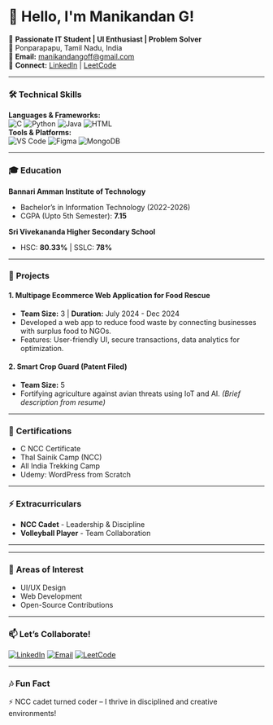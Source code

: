 # 👋 Hello, I'm Manikandan G!  
🎯 **Passionate IT Student | UI Enthusiast | Problem Solver**  
📍 Ponparapapu, Tamil Nadu, India  
📧 **Email:** [manikandangoff@gmail.com](mailto:manikandangoff@gmail.com)  
🔗 **Connect:** [LinkedIn](https://linkedin.com/in/gmk1108) | [LeetCode](https://leetcode.com/u/Manikandan-gnanasekaran)

---

### 🛠️ **Technical Skills**  
**Languages & Frameworks:**  
![C](https://img.shields.io/badge/C-00599C?style=flat&logo=c&logoColor=white)
![Python](https://img.shields.io/badge/Python-3776AB?style=flat&logo=python&logoColor=white)
![Java](https://img.shields.io/badge/Java-ED8B00?style=flat&logo=openjdk&logoColor=white)
![HTML](https://img.shields.io/badge/HTML-E34F26?style=flat&logo=html5&logoColor=white)  
**Tools & Platforms:**  
![VS Code](https://img.shields.io/badge/VS_Code-007ACC?style=flat&logo=visual-studio-code&logoColor=white)
![Figma](https://img.shields.io/badge/Figma-F24E1E?style=flat&logo=figma&logoColor=white)
![MongoDB](https://img.shields.io/badge/MongoDB-47A248?style=flat&logo=mongodb&logoColor=white)  

---

### 🎓 **Education**  
**Bannari Amman Institute of Technology**  
- Bachelor’s in Information Technology (2022-2026)  
- CGPA (Upto 5th Semester): **7.15**  

**Sri Vivekananda Higher Secondary School**  
- HSC: **80.33%** | SSLC: **78%**  

---

### 🚀 **Projects**  
#### **1. Multipage Ecommerce Web Application for Food Rescue**  
- **Team Size:** 3 | **Duration:** July 2024 - Dec 2024  
- Developed a web app to reduce food waste by connecting businesses with surplus food to NGOs.  
- Features: User-friendly UI, secure transactions, data analytics for optimization.  

#### **2. Smart Crop Guard (Patent Filed)**  
- **Team Size:** 5  
- Fortifying agriculture against avian threats using IoT and AI. *(Brief description from resume)*  

---

### 📜 **Certifications**  
- C NCC Certificate  
- Thal Sainik Camp (NCC)  
- All India Trekking Camp  
- Udemy: WordPress from Scratch  

---

### ⚡ **Extracurriculars**  
- **NCC Cadet** - Leadership & Discipline  
- **Volleyball Player** - Team Collaboration  

---
---

### 🌟 **Areas of Interest**  
- UI/UX Design  
- Web Development  
- Open-Source Contributions  

---

### 📫 **Let’s Collaborate!**  
[![LinkedIn](https://img.shields.io/badge/LinkedIn-0A66C2?style=for-the-badge&logo=linkedin&logoColor=white)](https://linkedin.com/in/yourprofile)
[![Email](https://img.shields.io/badge/Gmail-D14836?style=for-the-badge&logo=gmail&logoColor=white)](mailto:manikandangoff@gmail.com)
[![LeetCode](https://img.shields.io/badge/LeetCode-FFA116?style=for-the-badge&logo=leetcode&logoColor=white)](https://leetcode.com/u/Manikandan-gnanasekaran) 

---

### 🎶 **Fun Fact**  
⚡ NCC cadet turned coder – I thrive in disciplined and creative environments!  
